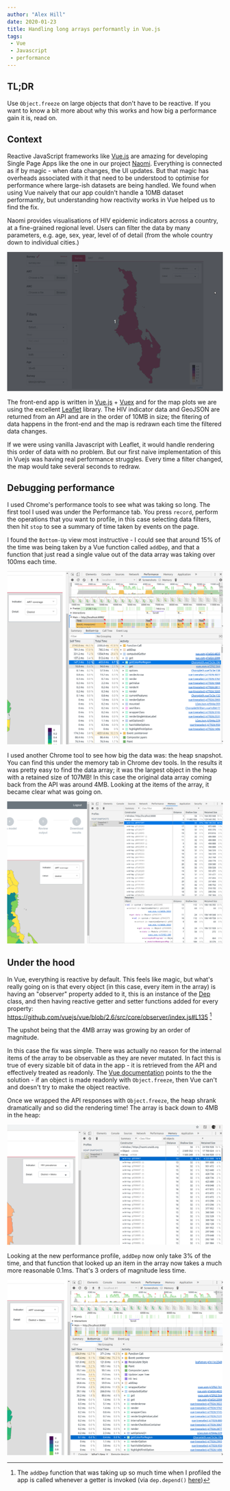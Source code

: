 ```yaml
---
author: "Alex Hill"
date: 2020-01-23
title: Handling long arrays performantly in Vue.js
tags:
 - Vue
 - Javascript
 - performance
---
```



## TL;DR
Use `Object.freeze` on large objects that don't have to be reactive. If you want to know a bit more about why this works 
and how big a performance gain it is, read on.

## Context

Reactive JavaScript frameworks like [Vue.js](https://vuejs.org/) are amazing for developing Single Page Apps like the one 
in our project [Naomi](/projects/#naomi). Everything is connected as if by magic - when data changes, the UI updates. But that magic 
has overheads associated with it that need to be understood to optimise for performance where large-ish datasets are 
being handled. We found when using Vue naively that our app couldn't handle a 10MB dataset performantly, but 
understanding how reactivity works in Vue helped us to find the fix.

Naomi provides visualisations of HIV epidemic indicators 
across a country, at a fine-grained regional level. Users can filter the data by many parameters, 
e.g. age, sex, year, level of of detail (from the whole country down to individual cities.)

![Gif of the map widget in Naomi](/img/choropeek.gif)

The front-end app is written in [Vue.js](https://vuejs.org/) + [Vuex](https://vuex.vuejs.org/) and for the map plots we 
are using the excellent [Leaflet](https://leafletjs.com/) library. The HIV indicator data and GeoJSON are returned from
 an API and are in the  order of 10MB in size; the fitering of data happens in the front-end and the map is redrawn each 
 time the filtered data changes.
 
 If we were using vanilla Javascript with Leaflet, it would handle rendering this order of data with no problem. 
 But our first naive implementation of this in Vuejs was having real performance struggles. Every time a filter 
 changed, the map would take several seconds to redraw. 
 
## Debugging performance
 
I used Chrome's performance tools to see what was taking so long. The first tool I used was under the Performance tab.
You press `record`, perform the operations that you want to profile, in this case selecting data filters, then hit 
`stop` to see a summary of time taken by events on the page.
 
I found the `Bottom-Up` view most instructive -  I could see that around 15% of the time was being taken 
  by a Vue function called `addDep`, and that a function that just read a single value out of the data array was taking 
  over 100ms each time. 
  
![Screenshot of performance profile](/img/performance.png)
 
I used another Chrome tool to see how big the data was: the heap snapshot. You can find this under the 
memory tab in Chrome dev tools. In the results it was pretty easy to find the data array; it was the largest object in the heap with a retained size
of 107MB! In this case the original data array coming back from the API was around 4MB. Looking at the items of the array, 
it became clear what was going on.

![Screenshot of heap snapshot](/img/memoryheap.png)
 
## Under the hood

 In Vue, everything is reactive by default. This feels like magic, but what's really going on 
is that every object (in this case, every item in the array) is having an "observer" property added to it, this is an 
 instance of the [Dep](https://github.com/vuejs/vue/blob/2.6/src/core/observer/dep.js#L13) class,
and then having reactive getter and setter functions added for every property: 
https://github.com/vuejs/vue/blob/2.6/src/core/observer/index.js#L135 [^1] 

The upshot being that the 4MB array was growing by an order of magnitude. 

In this case the fix was simple. There was actually no reason for the internal items of the array to be observable as 
they are never mutated. In fact this is true of every sizable bit of data in the app - it is retrieved from the API 
and effectively treated as readonly. The [Vue documentation](https://vuejs.org/v2/guide/instance.html#Data-and-Methods) 
points to the the solution -  if an object is made readonly with `Object.freeze`, then Vue can't and doesn't try to make
 the object reactive.

Once we wrapped the API responses with `Object.freeze`, the heap shrank dramatically and so did the rendering time! The 
array is back down to 4MB in the heap:

![Screenshot of heap snapshot after freezing large objects](/img/heap2.png)

Looking at the new performance profile, `addDep` now only take 3% of the time, and that function that looked up an 
item in the array now takes a much more reasonable 0.1ms. That's 3 orders of magnitude less time.

![Screenshot of performance profile after freezing large objects](/img/performance2.png)

[^1]: The `addDep` function that was taking up so much time when I profiled the app is called whenever a getter is invoked (via `dep.depend()` [here](https://github.com/vuejs/vue/blob/2.6/src/core/observer/index.js#L163)) 

